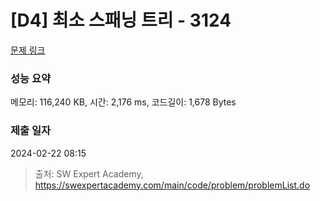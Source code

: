 # [D4] 최소 스패닝 트리 - 3124 

[문제 링크](https://swexpertacademy.com/main/code/problem/problemDetail.do?contestProbId=AV_mSnmKUckDFAWb) 

### 성능 요약

메모리: 116,240 KB, 시간: 2,176 ms, 코드길이: 1,678 Bytes

### 제출 일자

2024-02-22 08:15



> 출처: SW Expert Academy, https://swexpertacademy.com/main/code/problem/problemList.do